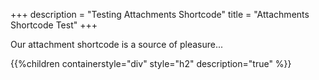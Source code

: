 +++
description = "Testing Attachments Shortcode"
title = "Attachments Shortcode Test"
+++

Our attachment shortcode is a source of pleasure...

{{%children containerstyle="div" style="h2" description="true" %}}
